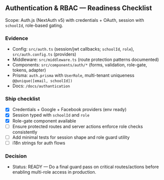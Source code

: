 ## Authentication & RBAC — Readiness Checklist

Scope: Auth.js (NextAuth v5) with credentials + OAuth, session with `schoolId`, role-based gating.

### Evidence

- Config: `src/auth.ts` (session/jwt callbacks; `schoolId`, `role`), `src/auth.config.ts` (providers)
- Middleware: `src/middleware.ts` (route protection patterns documented)
- Components: `src/components/auth/*` (forms, validation, role-gate, tokens, adapter)
- Prisma: `auth.prisma` with `UserRole`, multi-tenant uniqueness `@@unique([email, schoolId])`
- Docs: `/docs/authantication`

### Ship checklist

- [x] Credentials + Google + Facebook providers (env ready)
- [x] Session typed with `schoolId` and `role`
- [x] Role-gate component available
- [ ] Ensure protected routes and server actions enforce role checks consistently
- [ ] Add minimal tests for session shape and role guard utility
- [ ] i18n strings for auth flows

### Decision

- Status: READY — Do a final guard pass on critical routes/actions before enabling multi-role access in production.


